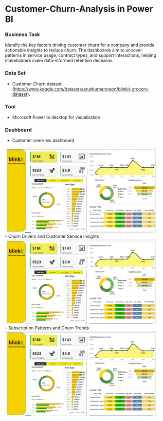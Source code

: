 # Customer-Churn-Analysis in Power BI

### Business Task
identify the key factors driving customer churn for a company and provide actionable insights to reduce churn. The dashboards aim to uncover patterns in service usage, contract types, and support interactions, helping stakeholders make data-informed retention decisions.

### Data Set
- Customer Churn dataset (https://www.kaggle.com/datasets/arunkumaroraon/blinkit-grocery-dataset).

### Tool
- Microsoft Power bi desktop for visualisation 

### Dashboard
- Customer overview dashboard
<img src="https://github.com/sucharitade/blinkit-dashboard/blob/main/Screenshot%20(673).png?raw=true" width="800" alt="Dashboard Screenshot">
- Churn Drivers and Customer Service Insights
<img src="https://github.com/sucharitade/blinkit-dashboard/blob/main/Screenshot%20(673).png?raw=true" width="800" alt="Dashboard Screenshot">
- Subscription Patterns and Churn Trends
<img src="https://github.com/sucharitade/blinkit-dashboard/blob/main/Screenshot%20(673).png?raw=true" width="800" alt="Dashboard Screenshot">
